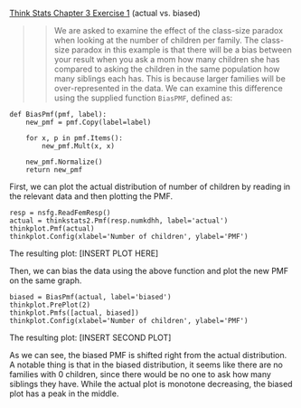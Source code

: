[Think Stats Chapter 3 Exercise 1](http://greenteapress.com/thinkstats2/html/thinkstats2004.html#toc31) (actual vs. biased)

>> We are asked to examine the effect of the class-size paradox when looking at the number of children per family. The class-size paradox in this example is that there will be a bias between your result when you ask a mom how many children she has compared to asking the children in the same population how many siblings each has. This is because larger families will be over-represented in the data. We can examine this difference using the supplied function `BiasPMF`, defined as:
```
def BiasPmf(pmf, label):
    new_pmf = pmf.Copy(label=label)

    for x, p in pmf.Items():
        new_pmf.Mult(x, x)
        
    new_pmf.Normalize()
    return new_pmf
```
First, we can plot the actual distribution of number of children by reading in the relevant data and then plotting the PMF.
```
resp = nsfg.ReadFemResp()
actual = thinkstats2.Pmf(resp.numkdhh, label='actual')
thinkplot.Pmf(actual)
thinkplot.Config(xlabel='Number of children', ylabel='PMF')
```
The resulting plot:
[INSERT PLOT HERE]
 
Then, we can bias the data using the above function and plot the new PMF on the same graph.
```
biased = BiasPmf(actual, label='biased')
thinkplot.PrePlot(2)
thinkplot.Pmfs([actual, biased])
thinkplot.Config(xlabel='Number of children', ylabel='PMF')
```
The resulting plot:
[INSERT SECOND PLOT]
 
As we can see, the biased PMF is shifted right from the actual distribution. A notable thing is that in the biased distribution, it seems like there are no families with 0 children, since there would be no one to ask how many siblings they have. While the actual plot is monotone decreasing, the biased plot has a peak in the middle.

